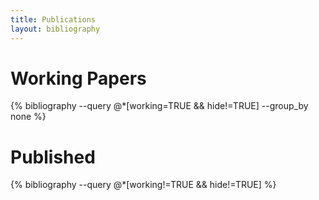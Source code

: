```yaml
---
title: Publications
layout: bibliography
---
```


# Working Papers

{% bibliography --query @*[working=TRUE && hide!=TRUE] --group_by none %}

# Published

{% bibliography --query @*[working!=TRUE && hide!=TRUE] %}

